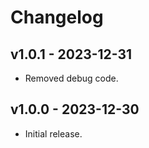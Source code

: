 # Changelog

## v1.0.1 - 2023-12-31

- Removed debug code.


## v1.0.0 - 2023-12-30

- Initial release.
